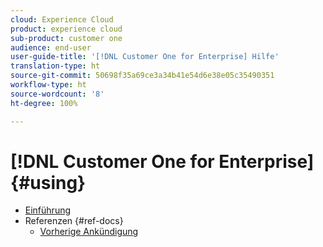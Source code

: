 ```yaml
---
cloud: Experience Cloud
product: experience cloud
sub-product: customer one
audience: end-user
user-guide-title: '[!DNL Customer One for Enterprise] Hilfe'
translation-type: ht
source-git-commit: 50698f35a69ce3a34b41e54d6e38e05c35490351
workflow-type: ht
source-wordcount: '8'
ht-degree: 100%

---
```



# [!DNL Customer One for Enterprise] {#using}

+ [Einführung](home.md)
+ Referenzen {#ref-docs}
   + [Vorherige Ankündigung](intro-customer-support.md)

